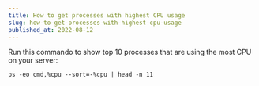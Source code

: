 ```yaml
---
title: How to get processes with highest CPU usage
slug: how-to-get-processes-with-highest-cpu-usage
published_at: 2022-08-12
---
```


Run this commando to show top 10 processes that are using the most CPU on your server:

`ps -eo cmd,%cpu --sort=-%cpu | head -n 11`
